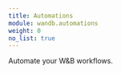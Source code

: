 ```yaml
---
title: Automations
module: wandb.automations
weight: 0
no_list: true
---
```

Automate your W&B workflows.
